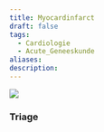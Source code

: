 ```yaml
---
title: Myocardinfarct
draft: false
tags:
  - Cardiologie
  - Acute_Geneeskunde
aliases: 
description:
---
```



![](https://i.imgur.com/EMgZTdn.png)




### Triage

